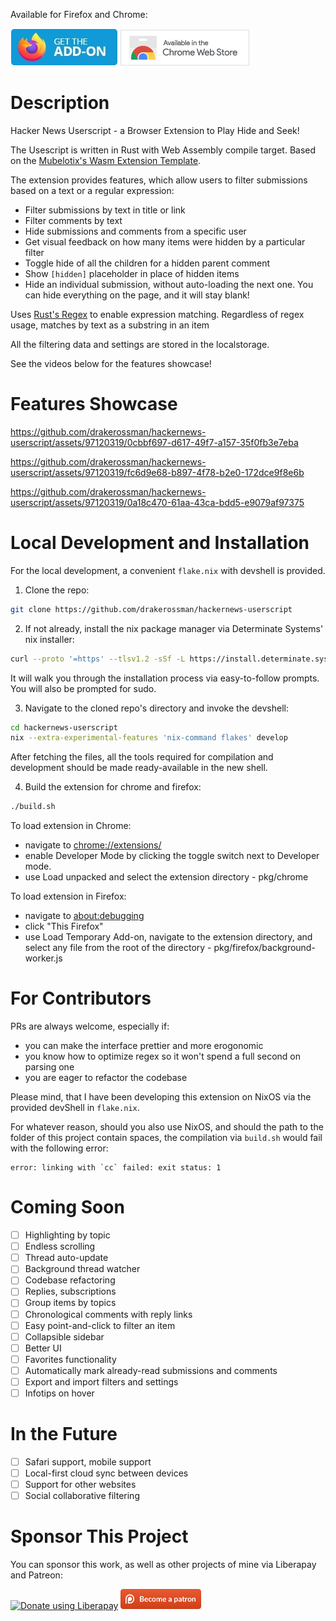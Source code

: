 Available for Firefox and Chrome:

[![Firefox Add-Onn](./firefox-store.webp)](https://addons.mozilla.org/en-US/firefox/addon/hackernews-userscript) [![Chrome Extension](./chrome-store.webp)](https://chromewebstore.google.com/detail/hackernews-userscript/ifhpcnanpbmjddhbmdjigdmkcliehdeo?hl=en&authuser=0)

# Description
Hacker News Userscript - a Browser Extension to Play Hide and Seek!

The Usescript is written in Rust with Web Assembly compile target. Based on the [Mubelotix's Wasm Extension Template](https://github.com/Mubelotix/wasm-extension-template).

The extension provides features, which allow users to filter submissions based on a text or a regular expression:
- Filter submissions by text in title or link
- Filter comments by text
- Hide submissions and comments from a specific user
- Get visual feedback on how many items were hidden by a particular filter
- Toggle hide of all the children for a hidden parent comment
- Show `[hidden]` placeholder in place of hidden items
- Hide an individual submission, without auto-loading the next one. You can hide everything on the page, and it will stay blank!

Uses [Rust's Regex](https://github.com/rust-lang/regex) to enable expression matching. Regardless of regex usage, matches by text as a substring in an item

All the filtering data and settings are stored in the localstorage.

See the videos below for the features showcase!

# Features Showcase
https://github.com/drakerossman/hackernews-userscript/assets/97120319/0cbbf697-d617-49f7-a157-35f0fb3e7eba

https://github.com/drakerossman/hackernews-userscript/assets/97120319/fc6d9e68-b897-4f78-b2e0-172dce9f8e6b

https://github.com/drakerossman/hackernews-userscript/assets/97120319/0a18c470-61aa-43ca-bdd5-e9079af97375

# Local Development and Installation
For the local development, a convenient `flake.nix` with devshell is provided.

1. Clone the repo:
```sh
git clone https://github.com/drakerossman/hackernews-userscript
```

2. If not already, install the nix package manager via Determinate Systems' nix installer:
```sh
curl --proto '=https' --tlsv1.2 -sSf -L https://install.determinate.systems/nix | sh -s -- install
```
It will walk you through the installation process via easy-to-follow prompts. You will also be prompted for sudo.

3. Navigate to the cloned repo's directory and invoke the devshell:
```sh
cd hackernews-userscript
nix --extra-experimental-features 'nix-command flakes' develop
```

After fetching the files, all the tools required for compilation and development should be made ready-available in the new shell.

4. Build the extension for chrome and firefox:
```sh
./build.sh
```

To load extension in Chrome:
- navigate to [chrome://extensions/](chrome://extensions/)
- enable Developer Mode by clicking the toggle switch next to Developer mode.
- use Load unpacked and select the extension directory - pkg/chrome

To load extension in Firefox:
- navigate to [about:debugging](about:debugging)
- click "This Firefox"
- use Load Temporary Add-on, navigate to the extension directory, and select any file from the root of the directory - pkg/firefox/background-worker.js

# For Contributors
PRs are always welcome, especially if:
- you can make the interface prettier and more erogonomic
- you know how to optimize regex so it won't spend a full second on parsing one
- you are eager to refactor the codebase

Please mind, that I have been developing this extension on NixOS via the provided devShell in `flake.nix`.

For whatever reason, should you also use NixOS, and should the path to the folder of this project contain spaces, the compilation via `build.sh` would fail with the following error:
```shell
error: linking with `cc` failed: exit status: 1
```

# Coming Soon
- [ ] Highlighting by topic
- [ ] Endless scrolling
- [ ] Thread auto-update
- [ ] Background thread watcher
- [ ] Codebase refactoring
- [ ] Replies, subscriptions
- [ ] Group items by topics
- [ ] Chronological comments with reply links
- [ ] Easy point-and-click to filter an item
- [ ] Collapsible sidebar
- [ ] Better UI
- [ ] Favorites functionality
- [ ] Automatically mark already-read submissions and comments
- [ ] Export and import filters and settings
- [ ] Infotips on hover

# In the Future
- [ ] Safari support, mobile support
- [ ] Local-first cloud sync between devices
- [ ] Support for other websites
- [ ] Social collaborative filtering

# Sponsor This Project
You can sponsor this work, as well as other projects of mine via Liberapay and Patreon:

<a href="https://liberapay.com/drakerossman/donate"><img alt="Donate using Liberapay" src="https://liberapay.com/assets/widgets/donate.svg" style="height: 2rem;"></a> <a href="https://patreon.com/DrakeRossman"><img alt="Donate using Patreon" src="./support-on-patreon.png" style="height: 2rem;"></a>
